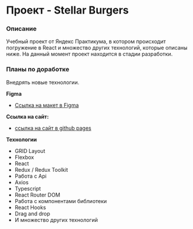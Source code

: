 # Проект - Stellar Burgers

### Описание

Учебный проект от Яндекс Практикума, в котором происходит погружение в React и множество других технологий, которые описаны ниже.
На данный момент проект находится в стадии разработки.

### Планы по доработке

Внедрять новые технологии.

**Figma**

* [Ссылка на макет в Figma](https://www.figma.com/file/tLatiSwpQmOsE3nSReMmqN/React_Bootcamp_Проектные-задачи_external_link?node-id=0-1&t=ds8jtl3jGKu2wa5S-0)

**Ссылка на сайт:**

* [ссылка на сайт в github pages](https://sxkzxqw.github.io/stellar-burgers/)

**Технологии**

* GRID Layout
* Flexbox
* React
* Redux / Redux Toolkit
* Работа с Api
* Axios
* Typescript
* React Router DOM
* Работа с компонентами библиотеки
* React Hooks
* Drag and drop
* И множество других технологий